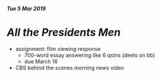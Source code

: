 ***Tue 5 Mar 2019***

# *All the Presidents Men*

* assignment: film viewing response
  * 700-word essay answering like 6 qstns (deets on bb)
  * due March 16
* CBS behind the scenes morning news video

